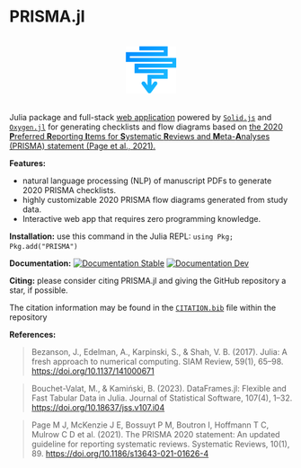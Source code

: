 # PRISMA.jl

<br>
<div align="center">
<img src="docs/src/assets/logo.svg" width="18%">
</div>
<br>

Julia package and full-stack [web application](https://prisma-jl.onrender.com) powered by [`Solid.js`](https://www.solidjs.com/) and [`Oxygen.jl`](https://github.com/OxygenFramework/Oxygen.jl) for generating checklists and flow diagrams based on [the 2020 **P**referred **R**eporting **I**tems for **S**ystematic **R**eviews and **M**eta-**A**nalyses (PRISMA) statement (Page et al., 2021).](https://doi.org/10.1186/s13643-021-01626-4)

**Features:**

- natural language processing (NLP) of manuscript PDFs to generate 2020 PRISMA checklists.
- highly customizable 2020 PRISMA flow diagrams generated from study data.
- Interactive web app that requires zero programming knowledge.

**Installation:** use this command in the Julia REPL: `using Pkg; Pkg.add("PRISMA")`

**Documentation:** <a href="https://cecoeco.github.io/PRISMA.jl/stable/"><img src="https://img.shields.io/badge/docs-stable-4c9fff.svg" alt="Documentation Stable" /></a> <a href="https://cecoeco.github.io/PRISMA.jl/dev/"><img src="https://img.shields.io/badge/docs-dev-4c9fff.svg" alt="Documentation Dev"></a>

**Citing:** please consider citing PRISMA.jl and giving the GitHub repository a star, if possible.

The citation information may be found in the [`CITATION.bib`](CITATION.bib) file within the repository

**References:**

> Bezanson, J., Edelman, A., Karpinski, S., & Shah, V. B. (2017). Julia: A fresh approach to numerical computing. SIAM Review, 59(1), 65–98. https://doi.org/10.1137/141000671

> Bouchet-Valat, M., & Kamiński, B. (2023). DataFrames.jl: Flexible and Fast Tabular Data in Julia. Journal of Statistical Software, 107(4), 1–32. https://doi.org/10.18637/jss.v107.i04

> Page M J, McKenzie J E, Bossuyt P M, Boutron I, Hoffmann T C, Mulrow C D et al. (2021). The PRISMA 2020 statement: An updated guideline for reporting systematic reviews. Systematic Reviews, 10(1), 89. https://doi.org/10.1186/s13643-021-01626-4
